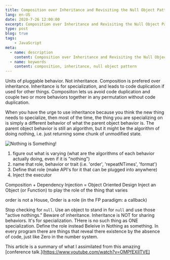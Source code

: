 ```yaml
---
title: Composition over Inheritance and Revisiting the Null Object Pattern
lang: en-US
date: 2020-7-26 12:00:00
excerpt: Composition over Inheritance and Revisiting the Null Object Pattern
type: post
blog: true
tags:
    - JavaScript
meta:
  - name: description
    content: Composition over Inheritance and Revisiting the Null Object Pattern
  - name: keywords
    content: composition, inheritance, null object pattern
---
```


Units of pluggable behavior. Not inheritance. Composition is prefered over inheritance. Inheritance is for specialization, and leads to code duplication if used for other things. Composiiton lets us avoid code duplication and couple two or more behaviors together in any permutation without code duplication.

When you have the urge to use inheritance because you think the new thing needs to specialize, then most of the time, the thing you are specializing on is simply a different behavior of what the parent object behavior is. The parent object behavior is still an algorithm, but it might be the algorithm of doing nothing, i.e. just returning some chunk of unmodified state.

![Nothing is Something!](/blog/composition.png)

1) figure out what is varying (what are the algorithms of each behavior actually doing, even if it is "nothing")
2) name that role, behavior or trait (i.e. 'order', 'repeatNTimes', 'format')
3) Define that role (make API's for it that can be plugged into anywhere)
4) Inject the executor

Composition + Dependency Injection = Object Oriented Design
Inject an Object (or Function) to play the role of the thing that varies

order is not a House, Order is a role (in the FP paradigm: a callback)

Stop checking for `null`. Use an object to stand in for `null` and use those "active nothings."
Beware of inheritance. Inheritance is NOT for sharing behaviors. It's for specialization.
THere is no such thing as ONE specialization. Define the role instead
Beleive in Nothing as something. In every program there are things that reveal there existence by the absence of code, just like Zero in the number system.

This article is a summary of what I assimilated from this amazing [conference talk.](https://www.youtube.com/watch?v=OMPfEXIlTVE]
